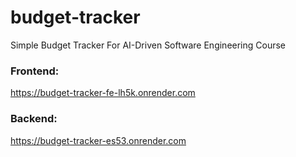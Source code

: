 # budget-tracker
Simple Budget Tracker For AI-Driven Software Engineering Course

### Frontend: 
https://budget-tracker-fe-lh5k.onrender.com

### Backend:
https://budget-tracker-es53.onrender.com
